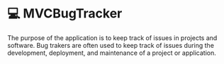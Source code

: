 # :computer: MVCBugTracker
The purpose of the application is to keep track of issues in projects and software. 
Bug trakers are often used to keep track of issues during the development, deployment, 
and maintenance of a project or application. 
